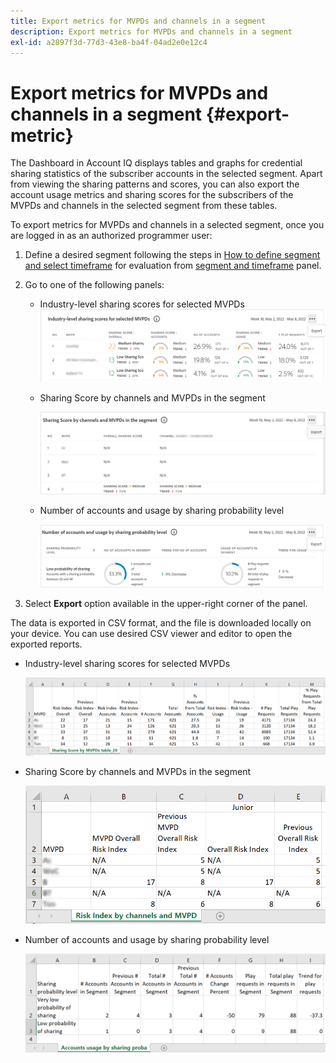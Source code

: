 ```yaml
---
title: Export metrics for MVPDs and channels in a segment
description: Export metrics for MVPDs and channels in a segment
exl-id: a2897f3d-77d3-43e8-ba4f-04ad2e0e12c4
---
```

# Export metrics for MVPDs and channels in a segment {#export-metric}

The Dashboard in Account IQ displays tables and graphs for credential sharing statistics of the subscriber accounts in the selected segment. Apart from viewing the sharing patterns and scores, you can also export the account usage metrics and sharing scores for the subscribers of the MVPDs and channels in the selected segment from these tables.

To export metrics for MVPDs and channels in a selected segment, once you are logged in as an authorized programmer user:

1. Define a desired segment following the steps in [How to define segment and select timeframe](/help/AccountIQ/howto-select-segment-timeframe.md) for evaluation from [segment and timeframe](/help/AccountIQ/segments-timeframe.md) panel.

1. Go to one of the following panels:

    * Industry-level sharing scores for selected MVPDs
    ![](assets/ind-sharpanel-export-option.png)

    * Sharing Score by channels and MVPDs in the segment

      ![](assets/sharscorepanel-export-option.png)

    * Number of accounts and usage by sharing probability level

      ![](assets/usage-panel-export-option.png)

1. Select **Export** option available in the upper-right corner of the panel.

The data is exported in CSV format, and the file is downloaded locally on your device. You can use desired CSV viewer and editor to open the exported reports.

* Industry-level sharing scores for selected MVPDs

    ![](assets/export-ind-sharing-score.png)

* Sharing Score by channels and MVPDs in the segment

    ![](assets/export-risk-index-by-mvpdchannels.png)
     
* Number of accounts and usage by sharing probability level

    ![](assets/export-acc-usage.png)
